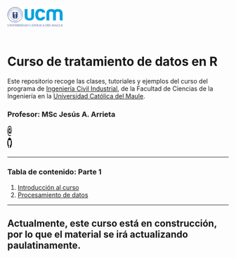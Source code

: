 <img align="left" src="img/logo-ucm.png" width="25%"> <br><br><br><br>

# Curso de tratamiento de datos en R

Este repositorio recoge las clases, tutoriales y ejemplos del curso del programa de [Ingeniería Civil Industrial](https://portal.ucm.cl/carreras/ingenieria-civil-industrial), de la Facultad de Ciencias de la Ingeniería en la [Universidad Católica del Maule](www.ucm.cl). 

### Profesor: MSc Jesús A. Arrieta 

<div style="overflow: hidden; display: inline-block;">
    <div style="display: inline-block; max-width: 20%; max-height: 20%;">
      <a href="mailto:jesus.arrieta@alumnos.ucm.cl">
        <img src="img/email.webp" alt="email" height ="24px" width="24px">
      </a>
        <a href="https://github.com/J-Arrieta" rel="nofollow noreferrer">
        <img src="img/github.png" alt="github" height="24px" width="24px">
      </a>
    </div>
</div>

----

### Tabla de contenido: Parte 1

1. [Introducción al curso](CC1.00_Intro.ipynb)
2. [Procesamiento de datos](Plantilla_Preprocesado.Rmd)

----
Actualmente, este curso está en construcción, por lo que el material se irá actualizando paulatinamente. 
----
